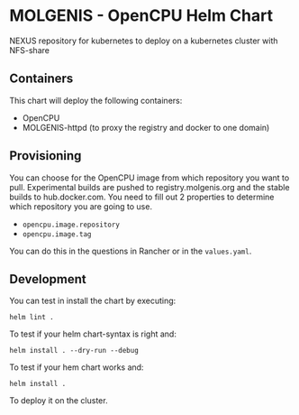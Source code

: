 # MOLGENIS - OpenCPU Helm Chart

NEXUS repository for kubernetes to deploy on a kubernetes cluster with NFS-share

## Containers

This chart will deploy the following containers:

- OpenCPU
- MOLGENIS-httpd (to proxy the registry and docker to one domain)

## Provisioning
You can choose for the OpenCPU image from which repository you want to pull. Experimental builds are pushed to registry.molgenis.org and the stable builds to hub.docker.com. 
You need to fill out 2 properties to determine which repository you are going to use.

- ```opencpu.image.repository```
- ```opencpu.image.tag```

You can do this in the questions in Rancher or in the ```values.yaml```.



## Development
You can test in install the chart by executing:

```helm lint .```

To test if your helm chart-syntax is right and:

```helm install . --dry-run --debug```

To test if your hem chart works and:

```helm install .```

To deploy it on the cluster.


